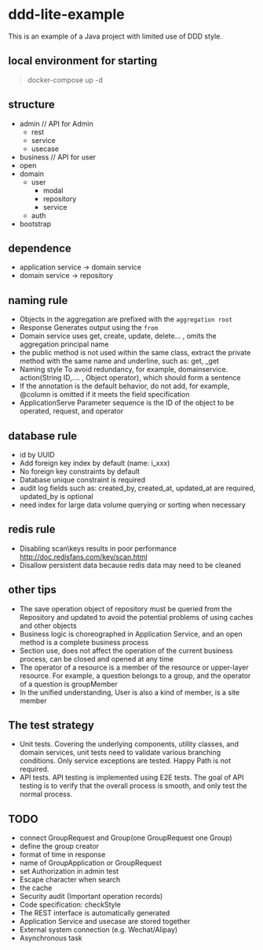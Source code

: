 
# ddd-lite-example

This is an example of a Java project with limited use of DDD style.

## local environment for starting

>  docker-compose up -d

## structure
- admin // API for Admin 
    - rest
    - service
    - usecase
- business // API for user 
- open
- domain 
    - user 
        - modal
        - repository
        - service
    - auth
- bootstrap 

## dependence

- application service -> domain service
- domain service -> repository

## naming rule

- Objects in the aggregation are prefixed with the `aggregation root`
- Response Generates output using the `from` 
- Domain service uses get, create, update, delete... , omits the aggregation principal name
- the public method is not used within the same class, extract the private method with the same name and underline, such as: get, _get
- Naming style To avoid redundancy, for example, domainservice. action(String ID,.... , Object operator), which should form a sentence
- If the annotation is the default behavior, do not add, for example, @column is omitted if it meets the field specification
- ApplicationServe Parameter sequence is the ID of the object to be operated, request, and operator

## database rule
- id by UUID
- Add foreign key index by default (name: i_xxx)
- No foreign key constraints by default
- Database unique constraint is required
- audit log fields such as: created_by, created_at, updated_at are required, updated_by is optional
- need index for large data volume querying or sorting when necessary


## redis rule

- Disabling scan\keys results in poor performance http://doc.redisfans.com/key/scan.html
- Disallow persistent data because redis data may need to be cleaned

## other tips 

- The save operation object of repository must be queried from the Repository and updated to avoid the potential problems of using caches and other objects
-  Business logic is choreographed in Application Service, and an open method is a complete business process
- Section use, does not affect the operation of the current business process, can be closed and opened at any time
- The operator of a resource is a member of the resource or upper-layer resource. For example, a question belongs to a group, and the operator of a question is groupMember
- In the unified understanding, User is also a kind of member, is a site member

## The test strategy

- Unit tests. Covering the underlying components, utility classes, and domain services, unit tests need to validate various branching conditions. Only service exceptions are tested. Happy Path is not required.
- API tests. API testing is implemented using E2E tests. The goal of API testing is to verify that the overall process is smooth, and only test the normal process.

## TODO
- connect GroupRequest and Group(one GroupRequest one Group)
- define the group creator
- format of time in response
- name of GroupApplication or GroupRequest
- set Authorization in admin test
- Escape character when search
- the cache
- Security audit (Important operation records)
- Code specification: checkStyle
- The REST interface is automatically generated
- Application Service and usecase are stored together
- External system connection (e.g. Wechat/Alipay)
- Asynchronous task
